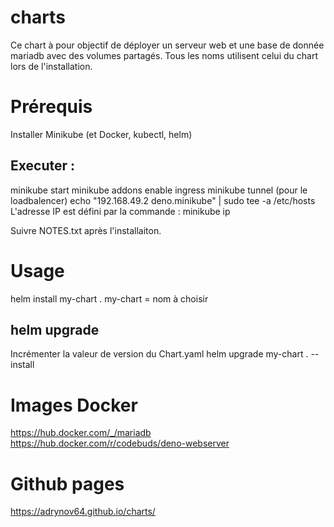 # charts

Ce chart à pour objectif de déployer un serveur web et une base de donnée mariadb avec des volumes partagés.
Tous les noms utilisent celui du chart lors de l'installation.

# Prérequis

Installer Minikube (et Docker, kubectl, helm)

## Executer : 
minikube start
minikube addons enable ingress
minikube tunnel (pour le loadbalencer)
echo "192.168.49.2 deno.minikube" | sudo tee -a /etc/hosts
L'adresse IP est défini par la commande : minikube ip

Suivre NOTES.txt après l'installaiton.

# Usage

helm install my-chart .
my-chart = nom à choisir

## helm upgrade 
Incrémenter la valeur de version du Chart.yaml
helm upgrade my-chart . --install

# Images Docker

https://hub.docker.com/_/mariadb
https://hub.docker.com/r/codebuds/deno-webserver

# Github pages

https://adrynov64.github.io/charts/



